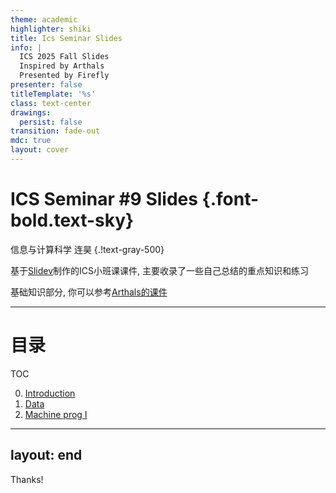 ```yaml
---
theme: academic
highlighter: shiki
title: Ics Seminar Slides
info: |
  ICS 2025 Fall Slides
  Inspired by Arthals
  Presented by Firefly
presenter: false
titleTemplate: '%s'
class: text-center
drawings:
  persist: false
transition: fade-out
mdc: true
layout: cover
---
```


# ICS Seminar #9 Slides {.font-bold.text-sky}

信息与计算科学 连昊 {.!text-gray-500}

基于[Slidev](https://sli.dev/)制作的ICS小班课课件, 主要收录了一些自己总结的重点知识和练习

基础知识部分, 你可以参考[Arthals的课件](https://slide.huh.moe/1)

---

# 目录

TOC

0. [Introduction](https://firefly-lh.github.io/ICS-Fall25-Slides/00-Intro/)
1. [Data](https://firefly-lh.github.io/ICS-Fall25-Slides/01-Data/)
2. [Machine prog I](https://firefly-lh.github.io/ICS-Fall25-Slides/02-Machine_Prog_1/)

---
layout: end
---

Thanks!



